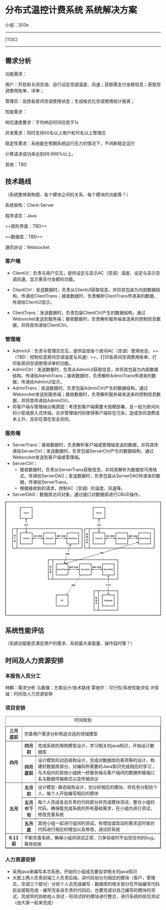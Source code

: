 # 分布式温控计费系统	系统解决方案

小组：303e

----

[TOC]

----

## 需求分析

功能需求：

用户：开启和关闭空调、自行设定空调温度、风速；获取需支付金额信息；获取空调使用账单、详单；

管理员：监控各房间空调使用状态；生成格式化空调使用统计报表；

性能需求：

响应速度要求：平均响应时间应低于1s

并发需求：同时支持50名以上用户和10名以上管理员

稳定性需求：系统能在预期系统运行压力的情况下，不间断稳定运行 

计费请求成功率达到99.999%以上。

其他：TBD



## 技术路线

（系统整体架构图、各个模块之间的关系、每个模块的功能等？）

系统架构：Client-Server

程序语言：Java

==图形界面：TBD==

==数据库：TBD==

通讯协议：Websocket

### 客户端

* ClientUI：负责与用户交互，提供设定与显示AC（空调）温度、设定与显示空调风速、显示需支付金额的功能。

* ClientCtrl：发送数据时，负责从ClientUI获取信息，并将其包装为内部数据结构，传递给ClientTrans；接收数据时，负责解析ClientTrans传递来的数据，传递给ClientUI显示。

* ClientTrans：发送数据时，负责包装ClientCtrl产生的数据结构，通过Websocket发送到服务端；接收数据时，负责解析服务端发送来的控制信息数据，并将其传递给ClientCtrl。

### 管理端

* AdminUI：负责与管理员交互，提供监控各个房间AC（空调）使用状态、==（TBD：控制任意房间空调温度与风速）==、打印各房间空调费用账单、打印各房间空调使用详单的功能。
* AdminCtrl：发送数据时，负责从AdminUI获取信息，并将其包装为内部数据结构，传递给AdminTrans；接收数据时，负责解析AdminTrans传递来的数据，传递给AdminUI显示。
* AdminTrans：发送数据时，负责包装AdminCtrl产生的数据结构，通过Websocket发送到服务端；接收数据时，负责解析服务端发送来的控制信息数据，并将其传递给AdminCtrl。
* 将客户端与管理端分离原因：考虑到客户端需要大规模部署，且一般为房间内的小型或嵌入式终端，合并管理端代码使得客户端存在冗余，造成空间浪费成本上升，且存在潜在安全风险。

### 服务端

* ServerTrans：接收数据时，负责解析客户端或管理端发送的数据，并将其传递给ServerCtrl；发送数据时，负责包装ServerCtrl产生的数据结构，通过Websocket发送到客户端或管理端。
* ServerCtrl：
	* 接收数据时，负责从ServerTrans获取信息，并将其解析为数据库可用格式，传递给ServerDAO；发送数据时，负责包装从ServerDAO传递来的数据，传递给ServerTrans。
	* 根据接收到的请求，控制AC（空调）的温度、风速等。
* ServerDAO：数据库访问对象，通过接口对数据库进行CRUD操作。

![SystemStructureV2](分布式温控计费系统_系统解决方案.assets/SystemStructureV2.png)



## 系统性能评估

（系统功能能否满足用户的需求、系统最大承载量、操作延时等？）



## 时间及人力资源安排

### 本报告人员分工

林麒：需求分析
马嘉骥：方案设计/技术路线
覃驰宇：可行性/系统性能评估
许哲诚：时间及人力资源安排

### 项目安排

<table border= "1px" >
    <caption>时间规划</captiosdn>
    <tr>
        <th>  三月底前   </th>
        <td colspan="2">完善用户需求分析构造合适的领域模型 </td>
    </tr>
    <tr>
        <th rowspan="2"> 四月 </th>
        <th>  四月初   </th>
        <td>完成系统的用例模型设计，学习相关的java知识，开始设计数据库 </td>
    </tr>          
    <tr>
        <th>  四月底前 </th>
        <td>设计模型的动态结构设计，完成对数据库的表项等的设计，构建好数据库部分，对编码所需要的Java知识完成相应的学习 ，与大组内的其他小组统一好服务端与客户端间的数据传输端口名与数据传输格式以及传输协议</td>
    </tr>
    <tr>
        <th rowspan="3"> 五月</th>
        <th>  五月初   </th>
        <td>设计模型-静态结构设计，划分好相应的模块，将任务分配给个人，每个人开始编写相应的模块</td>
    </tr>   
     <tr>
        <th>  五月中下旬 </th>
        <td>每个人完成各自负责的代码部分并完成模块测试，整合小组的代码，确保能完成系统的所有基础需求，在小组内进行测试，修改完善系统</td>
    </tr>   
    <tr>
        <th>  五月底 </th>
        <td>其他小组一起进行组间的测试，有增加或改动的需求这时侯对代码进行相应的增加以及修改，调试好系统</td>
    </tr>  
    <tr>
        <th>  6.11前   </th>
        <td colspan="2">不断完善系统，确保小组间测试正常，力争验收时不出现任何的bug，等待验收</td>
    </tr>   
</table>

### 人力资源安排

   - 采用java来编写本次系统，开始时小组成员要自学相关的java知识
   - 大致上两人负责前端三人负责后端，讲代码划分为相应的模块（客户，管理员，空调三个部分）分给个人去完成编写
	- 数据库的相关部分在开始编写代码前会提取完成
	- 编写完各自负责的代码后，也要完成对自己编写的模块的测试，完成早的协助他人测试
	- 将测试好的模块进行整合，进行系统的综合测试（由大家一起来完成）

